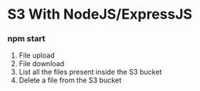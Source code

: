 # S3 With NodeJS/ExpressJS
### npm start

1. File upload
2. File download
3. List all the files present inside the S3 bucket
4. Delete a file from the S3 bucket
